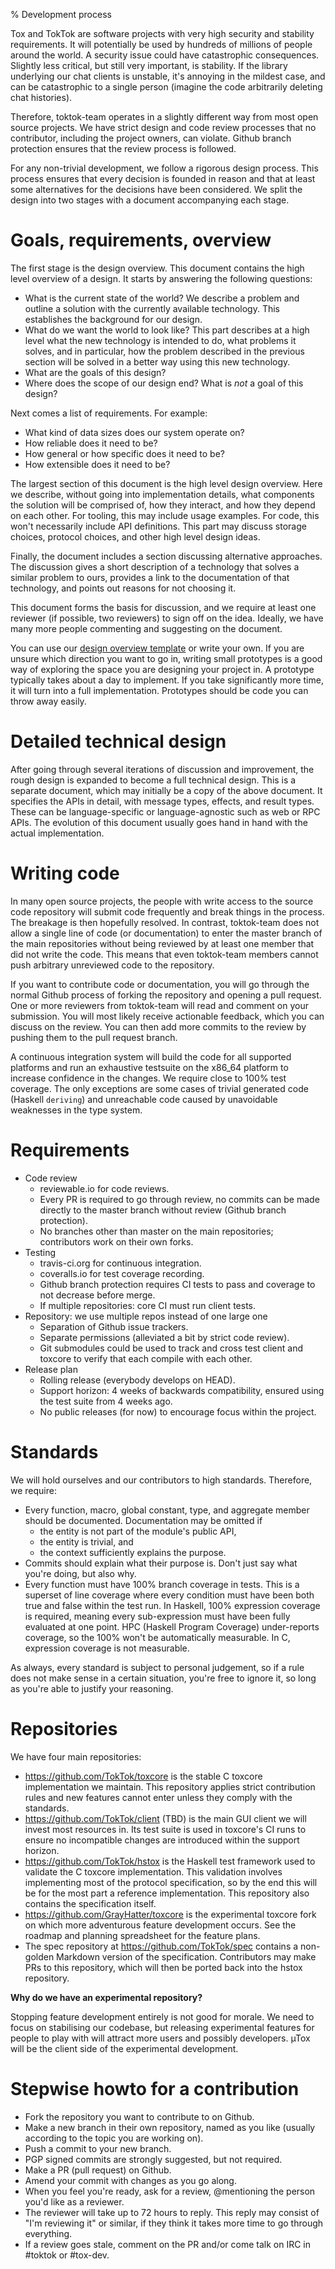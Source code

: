 % Development process

Tox and TokTok are software projects with very high security and stability
requirements. It will potentially be used by hundreds of millions of people
around the world. A security issue could have catastrophic consequences.
Slightly less critical, but still very important, is stability. If the library
underlying our chat clients is unstable, it's annoying in the mildest case, and
can be catastrophic to a single person (imagine the code arbitrarily deleting
chat histories).

Therefore, toktok-team operates in a slightly different way from most open
source projects. We have strict design and code review processes that no
contributor, including the project owners, can violate. Github branch
protection ensures that the review process is followed.

For any non-trivial development, we follow a rigorous design process. This
process ensures that every decision is founded in reason and that at least some
alternatives for the decisions have been considered. We split the design into
two stages with a document accompanying each stage.

# Goals, requirements, overview

The first stage is the design overview. This document contains the high level
overview of a design. It starts by answering the following questions:

* What is the current state of the world? We describe a problem and outline a
  solution with the currently available technology. This establishes the
  background for our design.
* What do we want the world to look like? This part describes at a high level
  what the new technology is intended to do, what problems it solves, and in
  particular, how the problem described in the previous section will be solved
  in a better way using this new technology.
* What are the goals of this design?
* Where does the scope of our design end? What is *not* a goal of this design?

Next comes a list of requirements. For example:

* What kind of data sizes does our system operate on?
* How reliable does it need to be?
* How general or how specific does it need to be?
* How extensible does it need to be?

The largest section of this document is the high level design overview. Here we
describe, without going into implementation details, what components the
solution will be comprised of, how they interact, and how they depend on each
other. For tooling, this may include usage examples. For code, this won't
necessarily include API definitions. This part may discuss storage choices,
protocol choices, and other high level design ideas.

Finally, the document includes a section discussing alternative approaches. The
discussion gives a short description of a technology that solves a similar
problem to ours, provides a link to the documentation of that technology, and
points out reasons for not choosing it.

This document forms the basis for discussion, and we require at least one
reviewer (if possible, two reviewers) to sign off on the idea. Ideally, we have
many more people commenting and suggesting on the document.

You can use our [design overview template](design/template.html) or write your
own. If you are unsure which direction you want to go in, writing small
prototypes is a good way of exploring the space you are designing your project
in. A prototype typically takes about a day to implement. If you take
significantly more time, it will turn into a full implementation. Prototypes
should be code you can throw away easily.

# Detailed technical design

After going through several iterations of discussion and improvement, the rough
design is expanded to become a full technical design. This is a separate
document, which may initially be a copy of the above document. It specifies the
APIs in detail, with message types, effects, and result types. These can be
language-specific or language-agnostic such as web or RPC APIs. The evolution
of this document usually goes hand in hand with the actual implementation.

# Writing code

In many open source projects, the people with write access to the source code
repository will submit code frequently and break things in the process. The
breakage is then hopefully resolved. In contrast, toktok-team does not allow a
single line of code (or documentation) to enter the master branch of the main
repositories without being reviewed by at least one member that did not write
the code. This means that even toktok-team members cannot push arbitrary
unreviewed code to the repository.

If you want to contribute code or documentation, you will go through the normal
Github process of forking the repository and opening a pull request. One or
more reviewers from toktok-team will read and comment on your submission. You
will most likely receive actionable feedback, which you can discuss on the
review. You can then add more commits to the review by pushing them to the pull
request branch.

A continuous integration system will build the code for all supported platforms
and run an exhaustive testsuite on the x86\_64 platform to increase confidence
in the changes. We require close to 100% test coverage. The only exceptions are
some cases of trivial generated code (Haskell `deriving`) and unreachable code
caused by unavoidable weaknesses in the type system.

# Requirements

- Code review
    - reviewable.io for code reviews.
    - Every PR is required to go through review, no commits can be made
      directly to the master branch without review (Github branch protection).
    - No branches other than master on the main repositories; contributors work
      on their own forks.
- Testing
    - travis-ci.org for continuous integration.
    - coveralls.io for test coverage recording.
    - Github branch protection requires CI tests to pass and coverage to not
      decrease before merge.
    - If multiple repositories: core CI must run client tests.
- Repository: we use multiple repos instead of one large one
    - Separation of Github issue trackers.
    - Separate permissions (alleviated a bit by strict code review).
    - Git submodules could be used to track and cross test client and toxcore
      to verify that each compile with each other.
- Release plan
    - Rolling release (everybody develops on HEAD).
    - Support horizon: 4 weeks of backwards compatibility, ensured using the
      test suite from 4 weeks ago.
    - No public releases (for now) to encourage focus within the project.

# Standards

We will hold ourselves and our contributors to high standards. Therefore, we
require:

- Every function, macro, global constant, type, and aggregate member should be
  documented. Documentation may be omitted if
    - the entity is not part of the module's public API,
    - the entity is trivial, and
    - the context sufficiently explains the purpose.
- Commits should explain what their purpose is. Don't just say what you're
  doing, but also why.
- Every function must have 100% branch coverage in tests. This is a superset of
  line coverage where every condition must have been both true and false within
  the test run. In Haskell, 100% expression coverage is required, meaning every
  sub-expression must have been fully evaluated at one point. HPC (Haskell
  Program Coverage) under-reports coverage, so the 100% won't be automatically
  measurable. In C, expression coverage is not measurable.

As always, every standard is subject to personal judgement, so if a rule does
not make sense in a certain situation, you're free to ignore it, so long as
you're able to justify your reasoning.

# Repositories

We have four main repositories:

- https://github.com/TokTok/toxcore is the stable C toxcore implementation we
  maintain. This repository applies strict contribution rules and new features
  cannot enter unless they comply with the standards.
- https://github.com/TokTok/client (TBD) is the main GUI client we will invest
  most resources in. Its test suite is used in toxcore's CI runs to ensure no
  incompatible changes are introduced within the support horizon.
- https://github.com/TokTok/hstox is the Haskell test framework used to
  validate the C toxcore implementation. This validation involves implementing
  most of the protocol specification, so by the end this will be for the most
  part a reference implementation. This repository also contains the
  specification itself.
- https://github.com/GrayHatter/toxcore is the experimental toxcore fork on
  which more adventurous feature development occurs. See the roadmap and
  planning spreadsheet for the feature plans.
- The spec repository at https://github.com/TokTok/spec contains a non-golden
  Markdown version of the specification. Contributors may make PRs to this
  repository, which will then be ported back into the hstox repository.

**Why do we have an experimental repository?**

Stopping feature development entirely is not good for morale. We need to focus
on stabilising our codebase, but releasing experimental features for people to
play with will attract more users and possibly developers. µTox will be the
client side of the experimental development.

# Stepwise howto for a contribution

- Fork the repository you want to contribute to on Github.
- Make a new branch in their own repository, named as you like (usually
  according to the topic you are working on).
- Push a commit to your new branch.
- PGP signed commits are strongly suggested, but not required.
- Make a PR (pull request) on Github.
- Amend your commit with changes as you go along.
- When you feel you're ready, ask for a review, @mentioning the person you'd
  like as a reviewer.
- The reviewer will take up to 72 hours to reply. This reply may consist of
  "I'm reviewing it" or similar, if they think it takes more time to go through
  everything.
- If a review goes stale, comment on the PR and/or come talk on IRC in #toktok
  or #tox-dev.
